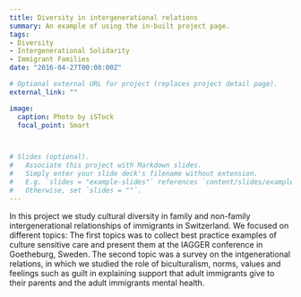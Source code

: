 ```yaml
---
title: Diversity in intergenerational relations
summary: An example of using the in-built project page.
tags:
- Diversity
- Intergenerational Solidarity
- Immigrant Families
date: "2016-04-27T00:00:00Z"

# Optional external URL for project (replaces project detail page).
external_link: ""

image:
  caption: Photo by iSTock
  focal_point: Smart



# Slides (optional).
#   Associate this project with Markdown slides.
#   Simply enter your slide deck's filename without extension.
#   E.g. `slides = "example-slides"` references `content/slides/example-slides.md`.
#   Otherwise, set `slides = ""`.
---
```


In this project we study cultural diversity in family and non-family intergenerational relationships of immigrants in Switzerland. We focused on different topics: The first topics was to collect best practice examples of culture sensitive care and present them at the IAGGER conference in Goetheburg, Sweden. The second topic was a survey on the intgenerational relations, in which we studied the role of biculturalism, norms, values and feelings such as guilt in explaining support that adult immigrants give to their parents and the adult immigrants mental health.
